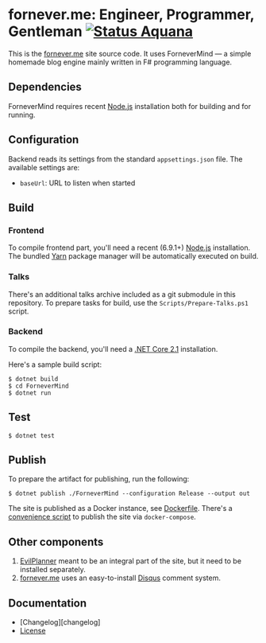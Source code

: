 fornever.me: Engineer, Programmer, Gentleman [![Status Aquana][status-aquana]][andivionian-status-classifier]
============================================

This is the [fornever.me][] site source code. It uses ForneverMind — a simple
homemade blog engine mainly written in F# programming language.

Dependencies
------------

ForneverMind requires recent [Node.js][node-js] installation both for building
and for running.

Configuration
-------------

Backend reads its settings from the standard `appsettings.json` file. The
available settings are:

- `baseUrl`: URL to listen when started

Build
-----

### Frontend

To compile frontend part, you'll need a recent (6.9.1+) [Node.js][node-js]
installation. The bundled [Yarn][yarn] package manager will be automatically
executed on build.

### Talks

There's an additional talks archive included as a git submodule in this
repository. To prepare tasks for build, use the `Scripts/Prepare-Talks.ps1`
script.

### Backend

To compile the backend, you'll need a [.NET Core 2.1][dotnet-core] installation.

Here's a sample build script:

```console
$ dotnet build
$ cd ForneverMind
$ dotnet run
```

Test
----

```console
$ dotnet test
```

Publish
-------

To prepare the artifact for publishing, run the following:

```console
$ dotnet publish ./ForneverMind --configuration Release --output out
```

The site is published as a Docker instance, see [Dockerfile][dockerfile].
There's a [convenience script][docker-compose.ps1] to publish the site via
`docker-compose`.

Other components
----------------

1. [EvilPlanner][evil-planner] meant to be an integral part of the site, but it
   need to be installed separately.
2. [fornever.me][] uses an easy-to-install [Disqus][disqus] comment system.

Documentation
-------------

- [Changelog][changelog]
- [License][license]

[сhangelog]: CHANGELOG.md
[dockerfile]: Dockerfile
[docker-compose.ps1]: docker-compose.ps1
[license]: LICENSE.md

[andivionian-status-classifier]: https://github.com/ForNeVeR/andivionian-status-classifier#status-aquana-
[disqus]: https://disqus.com/
[dotnet-core]: https://www.microsoft.com/net/core
[evil-planner]: https://github.com/ForNeVeR/EvilPlanner
[fornever.me]: https://fornever.me/
[node-js]: https://nodejs.org/
[status-aquana]: https://img.shields.io/badge/status-aquana-yellowgreen.svg
[yarn]: https://yarnpkg.com/
